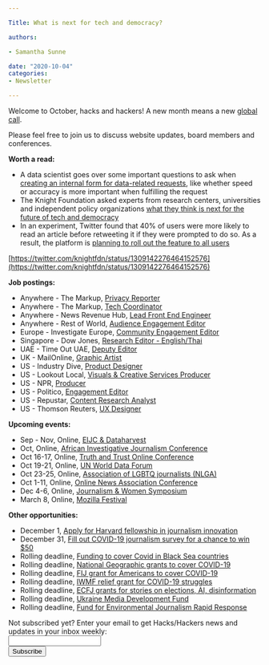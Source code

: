```yaml
---

Title: What is next for tech and democracy?

authors: 

- Samantha Sunne

date: "2020-10-04"
categories:
- Newsletter

---
```


Welcome to October, hacks and hackers! A new month means a new [global call](https://www.hackshackers.com/resources/global-open-call/).

Please feel free to join us to discuss website updates, board members and conferences.

**Worth a read:**



*   A data scientist goes over some important questions to ask when [creating an internal form for data-related requests](https://caitlinhudon.com/2020/09/16/data-intake-form), like whether speed or accuracy is more important when fulfilling the request
*   The Knight Foundation asked experts from research centers, universities and independent policy organizations [what they think is next for the future of tech and democracy](https://knightfoundation.org/articles/whats-next-for-tech-and-democracy/)
*   In an experiment, Twitter found that 40% of users were more likely to read an article before retweeting it if they were prompted to do so. As a result, the platform is [planning to roll out the feature to all users](https://techcrunch.com/2020/09/24/twitter-read-before-retweet/) 

[https://twitter.com/knightfdn/status/1309142276464152576](https://twitter.com/knightfdn/status/1309142276464152576)

**Job postings:**



*   Anywhere - The Markup, [Privacy Reporter](https://twitter.com/themarkup/status/1310590640099667970)
*   Anywhere - The Markup, [Tech Coordinator](https://twitter.com/themarkup/status/1310590642549133313)
*   Anywhere - News Revenue Hub, [Lead Front End Engineer](https://fundjournalism.org/2020/09/09/job-opening-front-end-developer/)
*   Anywhere - Rest of World, [Audience Engagement Editor](https://restofworld.org/hiring/audience-engagement-editor/)
*   Europe - Investigate Europe, [Community Engagement Editor](https://www.investigate-europe.eu/en/applications/)
*   Singapore - Dow Jones, [Research Editor - English/Thai](https://www.cisionjobs.co.uk/job/102170/dow-jones-research-editor-english-thai-pep-singapore-/)
*   UAE - Time Out UAE, [Deputy Editor](https://www.cisionjobs.co.uk/job/102160/time-out-uae-deputy-editor/)
*   UK - MailOnline, [Graphic Artist](https://www.cisionjobs.co.uk/job/102171/mailonline-graphic-artist/)
*   US - Industry Dive, [Product Designer](https://jobs.lever.co/industrydive/7c5b09b7-1ea6-4e84-b048-f676db515296)
*   US - Lookout Local, [Visuals & Creative Services Producer](https://www.snd.org/jobs/view/producer-visuals-and-creative-services/)
*   US - NPR, [Producer](https://recruiting.ultipro.com/NAT1011NATPR/JobBoard/af823b19-a43b-4cda-b6c2-c06508d84cf6/OpportunityDetail?opportunityId=2abb5bdc-15d9-4719-906d-a72ff612701e)
*   US - Politico, [Engagement Editor](https://talkingbiznews.com/biz-news-help-wanted/politico-seeks-engagement-editor/)
*   US - Repustar, [Content Research Analyst](https://careers.journalists.org/jobs/13950345/content-research-analyst)
*   US - Thomson Reuters, [UX Designer](https://jobs.thomsonreuters.com/ShowJob/Id/466235/User-Experience-(UX)-Designer/)

**Upcoming events:**



*   Sep - Nov, Online, [EIJC & Dataharvest](https://dataharvest.eu/)
*   Oct, Online, [African Investigative Journalism Conference](https://journalism.co.za/aijc/)
*   Oct 16-17, Online, [Truth and Trust Online Conference](https://truthandtrustonline.com)
*   Oct 19-21, Online, [UN World Data Forum](https://unstats.un.org/unsd/undataforum/index.html)
*   Oct 23-25, Online, [Association of LGBTQ journalists (NLGA)](https://www.nlgja.org/2020/)
*   Oct 1-11, Online, [Online News Association Conference](https://journalists.org/conference/)
*   Dec 4-6, Online, [Journalism & Women Symposium](https://jaws.org/conference/)
*   March 8, Online, [Mozilla Festival](https://www.mozillafestival.org/en/)

**Other opportunities:**



*   December 1, [Apply for Harvard fellowship in journalism innovation](https://nieman.harvard.edu/fellowships/nieman-berkman-fellowship-in-journalism-innovation-2/)
*   December 31, [Fill out COVID-19 journalism survey for a chance to win $50](https://www.icfj.org/our-work/journalism-and-pandemic-survey)
*   Rolling deadline, [Funding to cover Covid in Black Sea countries](https://www.gmfus.org/program/black-sea-trust-regional-cooperation)
*   Rolling deadline, [National Geographic grants to cover COVID-19](https://twitter.com/BradfordPearson/status/1243680491208925184?s=19)
*   Rolling deadline, [FIJ grant for Americans to cover COVID-19](https://investigate.submittable.com/submit/163797/coronavirus-rolling-grant-for-u-s-freelancers)
*   Rolling deadline, [IWMF relief grant for COVID-19 struggles](https://iwmf.submittable.com/submit/41e7f7ce-db40-4ff6-873f-e24450e27497/journalism-relief-fund-english)
*   Rolling deadline, [ECFJ grants for stories on elections, AI, disinformation](https://www.eyebeam.org/eyebeam-center-for-the-future-of-journalism/)
*   Rolling deadline, [Ukraine Media Development Fund](http://ijnet.org/en/opportunities/media-development-grants-available-ukraine)
*   Rolling deadline, [Fund for Environmental Journalism Rapid Response](https://www.sej.org/initiatives/fund-for-environmental-journalism)

<div id="mc_embed_signup"><form id="mc-embedded-subscribe-form" class="validate" action="//hackshackers.us1.list-manage.com/subscribe/post?u=c56f2e53d5ed6ef87f8aaa75c&amp;id=fb2bc6f10b" method="post" name="mc-embedded-subscribe-form" novalidate="" target="_blank">

<div id="mc_embed_signup_scroll">

<div class="mc-field-group"><label for="mce-EMAIL">Not subscribed yet? Enter your email to get Hacks/Hackers news and updates in your inbox weekly:  </label></div>

<div class="mc-field-group"><input id="mce-EMAIL" class="required email" name="EMAIL" type="email" value="" /></div>

<!-- real people should not fill this in and expect good things - do not remove this or risk form bot signups-->

<div style="position: absolute; left: -5000px;"><input tabindex="-1" name="b_c56f2e53d5ed6ef87f8aaa75c_fb2bc6f10b" type="text" value="" /></div>

<div class="clear"><input id="mc-embedded-subscribe" class="button" name="subscribe" type="submit" value="Subscribe" /></div>

</div>

</form></div>

<!--End mc_embed_signup-->

<meta name="twitter:card" content="summary">

<meta name="twitter:image:src" content="https://hackshackers.com/content-images/about/hackshackers_logomark.png">

